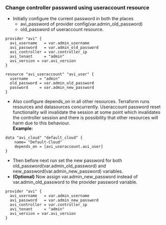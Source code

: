 ### Change controller password using useraccount resource

* Initially configure the current password in both the places
  * avi_password of provider config(var.admin_old_password)
  * old_password of useraccount resource.
```
provider "avi" {
  avi_username   = var.admin_username
  avi_password   = var.admin_old_password
  avi_controller = var.controller_ip
  avi_tenant     = "admin"
  avi_version = var.avi_version
}
```

```
resource "avi_useraccount" "avi_user" {
  username     = "admin"
  old_password = var.admin_old_password
  password     = var.admin_new_password
}
```
* Also configure depends_on in all other resources. 
Terraform runs resources and datasources concurrently. 
Useraccount password reset functionality will invalidate the session at some point which invalidates
the controller session and there is possibility that other resources will harm due to this behaviour.
<br />**Example:**
```
data "avi_cloud" "default_cloud" {
    name= "Default-Cloud"
	depends_on = [avi_useraccount.avi_user]
}
```
* Then before next run set the new password for both old_password(var.admin_old_password) and
new_password(var.admin_new_password) variables. 
* **(Optional)** Now assign var.admin_new_password instead of var.admin_old_password
to the provider password variable.
```
provider "avi" {
  avi_username   = var.admin_username
  avi_password   = var.admin_new_password
  avi_controller = var.controller_ip
  avi_tenant     = "admin"
  avi_version = var.avi_version
}
```
